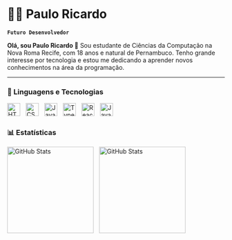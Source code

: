 # 👨‍💻 Paulo Ricardo

**`Futuro Desenvolvedor`**

**Olá, sou Paulo Ricardo 👋**
Sou estudante de Ciências da Computação na Nova Roma Recife, com 18 anos e natural de Pernambuco. Tenho grande interesse por tecnologia e estou me dedicando a aprender novos conhecimentos na área da programação.

---

### 🤖 Linguagens e Tecnologias

<img 
    align="left" 
    alt="HTML"
    title="HTML" 
    width="30px" 
    style="padding-right: 10px;" 
    src="https://cdn.jsdelivr.net/gh/devicons/devicon@latest/icons/html5/html5-original.svg" 
/>
<img 
    align="left" 
    alt="CSS" 
    title="CSS"
    width="30px" 
    style="padding-right: 10px;" 
    src="https://cdn.jsdelivr.net/gh/devicons/devicon@latest/icons/css3/css3-original.svg" 
/>
<img 
    align="left" 
    alt="JavaScript" 
    title="JavaScript"
    width="30px" 
    style="padding-right: 10px;" 
    src="https://cdn.jsdelivr.net/gh/devicons/devicon@latest/icons/javascript/javascript-original.svg" 
/>
<img 
    align="left" 
    alt="TypeScript"
    title="TypeScript" 
    width="30px" 
    style="padding-right: 10px;" 
    src="https://cdn.jsdelivr.net/gh/devicons/devicon@latest/icons/typescript/typescript-original.svg" 
/>
<img 
    align="left" 
    alt="React"
    title="React" 
    width="30px" 
    style="padding-right: 10px;" 
    src="https://cdn.jsdelivr.net/gh/devicons/devicon@latest/icons/react/react-original.svg" 
/>

<img
align="left"
alt="Java"
title="Java"
width="30px"
style="padding-right: 10px;"
src="https://cdn.jsdelivr.net/gh/devicons/devicon@latest/icons/java/java-original.svg"
/>
<br/>
<br/>

### 📊 Estatísticas
<p>
  <img 
    align ="left" 
    alt="GitHub Stats" 
    height="200" 
    style="padding-right: 10px;" 
    src="https://github-readme-stats.vercel.app/api?username=pauloricardoxp&show_icons=true&theme=dark&include_all_commits=true&locale=pt-br" 
  />

<img 
      align ="left" 
      alt="GitHub Stats" 
      height="200" 
      src="https://github-readme-stats.vercel.app/api/top-langs/?username=pauloricardoxp&theme=dark&layout=compact&custom_title=Tecnologias&langs_count=9" 
  />

</p>
